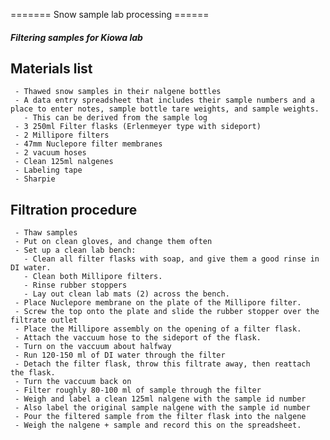 ======= Snow sample lab processing ======

##### Filtering samples for Kiowa lab

Materials list
--------------

` - Thawed snow samples in their nalgene bottles`\
` - A data entry spreadsheet that includes their sample numbers and a place to enter notes, sample bottle tare weights, and sample weights.`\
`   - This can be derived from the sample log`\
` - 3 250ml Filter flasks (Erlenmeyer type with sideport)`\
` - 2 Millipore filters`\
` - 47mm Nuclepore filter membranes`\
` - 2 vacuum hoses`\
` - Clean 125ml nalgenes`\
` - Labeling tape`\
` - Sharpie`

Filtration procedure
--------------------

` - Thaw samples`\
` - Put on clean gloves, and change them often`\
` - Set up a clean lab bench:`\
`   - Clean all filter flasks with soap, and give them a good rinse in DI water.`\
`   - Clean both Millipore filters.`\
`   - Rinse rubber stoppers`\
`   - Lay out clean lab mats (2) across the bench.`\
` - Place Nuclepore membrane on the plate of the Millipore filter.`\
` - Screw the top onto the plate and slide the rubber stopper over the filtrate outlet`\
` - Place the Millipore assembly on the opening of a filter flask.`\
` - Attach the vaccuum hose to the sideport of the flask.`\
` - Turn on the vaccuum about halfway`\
` - Run 120-150 ml of DI water through the filter`\
` - Detach the filter flask, throw this filtrate away, then reattach the flask.`\
` - Turn the vaccuum back on`\
` - Filter roughly 80-100 ml of sample through the filter`\
` - Weigh and label a clean 125ml nalgene with the sample id number`\
` - Also label the original sample nalgene with the sample id number`\
` - Pour the filtered sample from the filter flask into the nalgene`\
` - Weigh the nalgene + sample and record this on the spreadsheet.`
